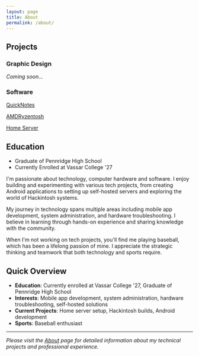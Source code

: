 ```yaml
---
layout: page
title: About
permalink: /about/
---
```


## Projects

### Graphic Design

*Coming soon...*

### Software

[QuickNotes](/software/2025/09/30/quicknotes.html)

[AMDRyzentosh](/software/2025/09/30/amdryzentosh.html)

[Home Server](/software/2025/09/30/homeserver)


## Education

* Graduate of Pennridge High School
* Currently Enrolled at Vassar College '27


I'm passionate about technology, computer hardware and software. I enjoy building and experimenting with various tech projects, from creating Android applications to setting up self-hosted servers and exploring the world of Hackintosh systems.

My journey in technology spans multiple areas including mobile app development, system administration, and hardware troubleshooting. I believe in learning through hands-on experience and sharing knowledge with the community.

When I'm not working on tech projects, you'll find me playing baseball, which has been a lifelong passion of mine. I appreciate the strategic thinking and teamwork that both technology and sports require.

## Quick Overview

- **Education**: Currently enrolled at Vassar College '27, Graduate of Pennridge High School
- **Interests**: Mobile app development, system administration, hardware troubleshooting, self-hosted solutions
- **Current Projects**: Home server setup, Hackintosh builds, Android development
- **Sports**: Baseball enthusiast

---

*Please visit the [About](/about.qmd) page for detailed information about my technical projects and professional experience.*
